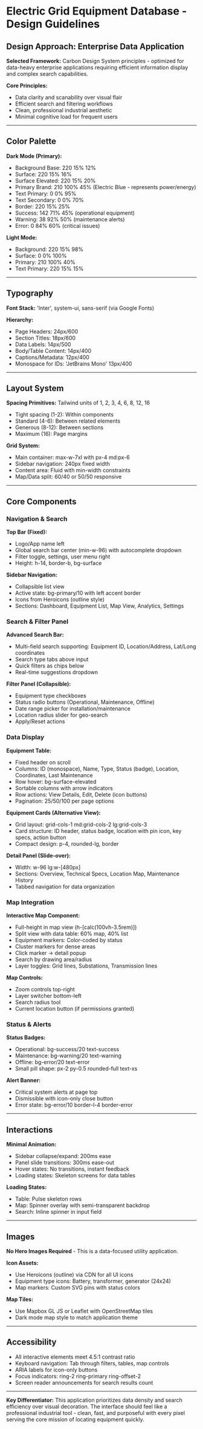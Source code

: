 # Electric Grid Equipment Database - Design Guidelines

## Design Approach: Enterprise Data Application

**Selected Framework:** Carbon Design System principles - optimized for data-heavy enterprise applications requiring efficient information display and complex search capabilities.

**Core Principles:**
- Data clarity and scanability over visual flair
- Efficient search and filtering workflows
- Clean, professional industrial aesthetic
- Minimal cognitive load for frequent users

---

## Color Palette

**Dark Mode (Primary):**
- Background Base: 220 15% 12%
- Surface: 220 15% 16%
- Surface Elevated: 220 15% 20%
- Primary Brand: 210 100% 45% (Electric Blue - represents power/energy)
- Text Primary: 0 0% 95%
- Text Secondary: 0 0% 70%
- Border: 220 15% 25%
- Success: 142 71% 45% (operational equipment)
- Warning: 38 92% 50% (maintenance alerts)
- Error: 0 84% 60% (critical issues)

**Light Mode:**
- Background: 220 15% 98%
- Surface: 0 0% 100%
- Primary: 210 100% 40%
- Text Primary: 220 15% 15%

---

## Typography

**Font Stack:** 'Inter', system-ui, sans-serif (via Google Fonts)

**Hierarchy:**
- Page Headers: 24px/600
- Section Titles: 18px/600
- Data Labels: 14px/500
- Body/Table Content: 14px/400
- Captions/Metadata: 12px/400
- Monospace for IDs: 'JetBrains Mono' 13px/400

---

## Layout System

**Spacing Primitives:** Tailwind units of 1, 2, 3, 4, 6, 8, 12, 16
- Tight spacing (1-2): Within components
- Standard (4-6): Between related elements
- Generous (8-12): Between sections
- Maximum (16): Page margins

**Grid System:**
- Main container: max-w-7xl with px-4 md:px-6
- Sidebar navigation: 240px fixed width
- Content area: Fluid with min-width constraints
- Map/Data split: 60/40 or 50/50 responsive

---

## Core Components

### Navigation & Search
**Top Bar (Fixed):**
- Logo/App name left
- Global search bar center (min-w-96) with autocomplete dropdown
- Filter toggle, settings, user menu right
- Height: h-14, border-b, bg-surface

**Sidebar Navigation:**
- Collapsible list view
- Active state: bg-primary/10 with left accent border
- Icons from Heroicons (outline style)
- Sections: Dashboard, Equipment List, Map View, Analytics, Settings

### Search & Filter Panel
**Advanced Search Bar:**
- Multi-field search supporting: Equipment ID, Location/Address, Lat/Long coordinates
- Search type tabs above input
- Quick filters as chips below
- Real-time suggestions dropdown

**Filter Panel (Collapsible):**
- Equipment type checkboxes
- Status radio buttons (Operational, Maintenance, Offline)
- Date range picker for installation/maintenance
- Location radius slider for geo-search
- Apply/Reset actions

### Data Display

**Equipment Table:**
- Fixed header on scroll
- Columns: ID (monospace), Name, Type, Status (badge), Location, Coordinates, Last Maintenance
- Row hover: bg-surface-elevated
- Sortable columns with arrow indicators
- Row actions: View Details, Edit, Delete (icon buttons)
- Pagination: 25/50/100 per page options

**Equipment Cards (Alternative View):**
- Grid layout: grid-cols-1 md:grid-cols-2 lg:grid-cols-3
- Card structure: ID header, status badge, location with pin icon, key specs, action button
- Compact design: p-4, rounded-lg, border

**Detail Panel (Slide-over):**
- Width: w-96 lg:w-[480px]
- Sections: Overview, Technical Specs, Location Map, Maintenance History
- Tabbed navigation for data organization

### Map Integration

**Interactive Map Component:**
- Full-height in map view (h-[calc(100vh-3.5rem)])
- Split view with data table: 60% map, 40% list
- Equipment markers: Color-coded by status
- Cluster markers for dense areas
- Click marker → detail popup
- Search by drawing area/radius
- Layer toggles: Grid lines, Substations, Transmission lines

**Map Controls:**
- Zoom controls top-right
- Layer switcher bottom-left
- Search radius tool
- Current location button (if permissions granted)

### Status & Alerts

**Status Badges:**
- Operational: bg-success/20 text-success
- Maintenance: bg-warning/20 text-warning
- Offline: bg-error/20 text-error
- Small pill shape: px-2 py-0.5 rounded-full text-xs

**Alert Banner:**
- Critical system alerts at page top
- Dismissible with icon-only close button
- Error state: bg-error/10 border-l-4 border-error

---

## Interactions

**Minimal Animation:**
- Sidebar collapse/expand: 200ms ease
- Panel slide transitions: 300ms ease-out
- Hover states: No transitions, instant feedback
- Loading states: Skeleton screens for data tables

**Loading States:**
- Table: Pulse skeleton rows
- Map: Spinner overlay with semi-transparent backdrop
- Search: Inline spinner in input field

---

## Images

**No Hero Images Required** - This is a data-focused utility application.

**Icon Assets:**
- Use Heroicons (outline) via CDN for all UI icons
- Equipment type icons: Battery, transformer, generator (24x24)
- Map markers: Custom SVG pins with status colors

**Map Tiles:**
- Use Mapbox GL JS or Leaflet with OpenStreetMap tiles
- Dark mode map style to match application theme

---

## Accessibility

- All interactive elements meet 4.5:1 contrast ratio
- Keyboard navigation: Tab through filters, tables, map controls
- ARIA labels for icon-only buttons
- Focus indicators: ring-2 ring-primary ring-offset-2
- Screen reader announcements for search results count

---

**Key Differentiator:** This application prioritizes data density and search efficiency over visual decoration. The interface should feel like a professional industrial tool - clean, fast, and purposeful with every pixel serving the core mission of locating equipment quickly.